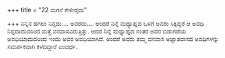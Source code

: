 +++
title = "22 ಮಗನೆ ಕೇಳೀರೈದು"

+++
ನಿನ್ನಿನ ಹಗಲು ನಿನ್ನದು.... ಅವರದು.... ಅಂದರೆ ನಿನ್ನೆ ಮಧ್ಯಾಹ್ನದ ಒಳಗೆ ಅವರು ಸಿಕ್ಕಿದ್ದರೆ ಆ ಅವಧಿ ನಿನ್ನದಾದುದರಿಂದ ಮತ್ತೆ ವನವಾಸವಿರುತ್ತಿತ್ತು. ಆದರೆ ನಿನ್ನೆ ಮಧ್ಯಾಹ್ನದ ನಂತರ ಅವರ ಬಿಡುಗಡೆಯ ಅವಧಿಯಾದುದರಿಂದ ಇಂದು ಅವರ ಅವಧಿಯಾಗಿದೆ. ಅಂದರೆ ಅವರು ತಮ್ಮ ವನವಾಸ ಅಜ್ಞಾತವಾಸದ ಅವಧಿಗಳನ್ನು ಸಮರ್ಪಕವಾಗಿ ಕಳೆದಿದ್ದಾರೆ ಎಂದರ್ಥ.